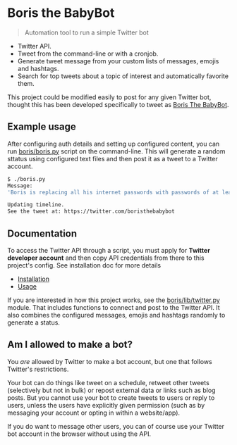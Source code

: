# Boris the BabyBot
> Automation tool to run a simple Twitter bot

- Twitter API.
- Tweet from the command-line or with a cronjob.
- Generate tweet message from your custom lists of messages, emojis and hashtags.
- Search for top tweets about a topic of interest and automatically favorite them.

This project could be modified easily to post for any given Twitter bot, thought this has been developed specifically to tweet as [Boris The BabyBot](https://twitter.com/boristhebabybot).


## Example usage

After configuring auth details and setting up configured content, you can run [boris/boris.py](/boris/boris.py) script on the command-line. This will generate a random sttatus using configured text files and then post it as a tweet to a Twitter account.

```bash
$ ./boris.py
Message:
'Boris is replacing all his internet passwords with passwords of at least 20 characters. #GDPR'

Updating timeline.
See the tweet at: https://twitter.com/boristhebabybot
```

## Documentation

To access the Twitter API through a script, you must apply for **Twitter developer account** and then copy API credentials from there to this project's config. See installation doc for more details

- [Installation](/docs/installation.md)
- [Usage](/docs/usage.md)

If you are interested in how this project works, see the [boris/lib/twitter.py](https://github.com/MichaelCurrin/boris-the-babybot/blob/master/boris/lib/twitter.py) module. That includes functions to connect and post to the Twitter API. It also combines the configured messages, emojis and hashtags randomly to generate a status.

## Am I allowed to make a bot?

You _are_ allowed by Twitter to make a bot account, but one that follows Twitter's restrictions.

Your bot can do things like tweet on a schedule, retweet other tweets (selectively but not in bulk) or repost external data or links such as blog posts. But you cannot use your bot to create tweets to users or reply to users, unless the users have explicitly given permission (such as by messaging your account or opting in within a website/app).

If you do want to message other users, you can of course use your Twitter bot account in the browser without using the API.
